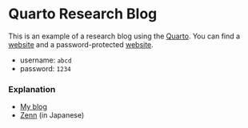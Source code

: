 # Quarto Research Blog

This is an example of a research blog using the [Quarto](https://quarto.org).
You can find a [website](https://kazuyanagimoto.com/quarto-research-blog/) and
a password-protected [website](https://kazuyanagimoto.com/quarto-research-blog/).

- username: `abcd`
- password: `1234`

### Explanation

- [My blog](https://kazuyanagimoto.com/blog/2024/04/05/)
- [Zenn](https://zenn.dev/nicetak/articles/quarto-research-blog) (in Japanese)
